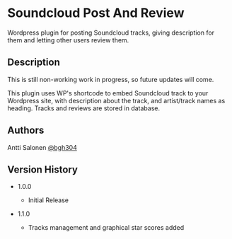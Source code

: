 # Soundcloud Post And Review

Wordpress plugin for posting Soundcloud tracks, giving description for them and letting other users review them.

## Description

This is still non-working work in progress, so future updates will come.

This plugin uses WP's shortcode to embed Soundcloud track to your Wordpress site, with description about the track, and artist/track names as heading. Tracks and reviews are stored in database.

## Authors

Antti Salonen
[@bgh304](https://github.com/bgh304)

## Version History

* 1.0.0
	* Initial Release

* 1.1.0
	* Tracks management and graphical star scores added
